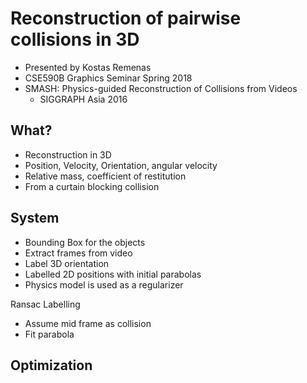 # Reconstruction of pairwise collisions in 3D

- Presented by Kostas Remenas 
- CSE590B Graphics Seminar Spring 2018
- SMASH: Physics-guided Reconstruction of Collisions from Videos
  - SIGGRAPH Asia 2016

## What?
- Reconstruction in 3D
- Position, Velocity, Orientation, angular velocity
- Relative mass, coefficient of restitution
- From a curtain blocking collision

## System
- Bounding Box for the objects
- Extract frames from video 
 - Label 3D orientation
 - Labelled 2D positions with initial parabolas
- Physics model is used as a regularizer


Ransac Labelling
- Assume mid frame as collision
- Fit parabola 

## Optimization



